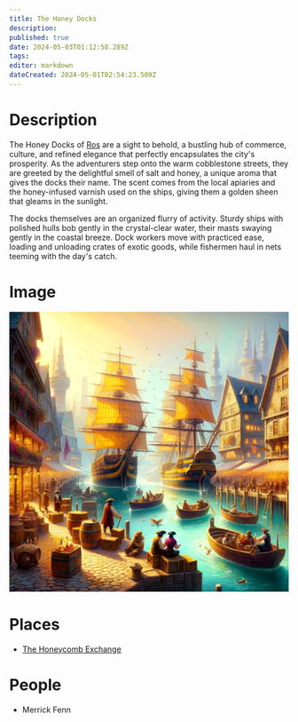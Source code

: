 ```yaml
---
title: The Honey Docks
description: 
published: true
date: 2024-05-03T01:12:58.289Z
tags: 
editor: markdown
dateCreated: 2024-05-01T02:54:23.509Z
---
```


# Description
The Honey Docks of [Ros](/Places/Inversia/Ros) are a sight to behold, a bustling hub of commerce, culture, and refined elegance that perfectly encapsulates the city's prosperity. As the adventurers step onto the warm cobblestone streets, they are greeted by the delightful smell of salt and honey, a unique aroma that gives the docks their name. The scent comes from the local apiaries and the honey-infused varnish used on the ships, giving them a golden sheen that gleams in the sunlight.

The docks themselves are an organized flurry of activity. Sturdy ships with polished hulls bob gently in the crystal-clear water, their masts swaying gently in the coastal breeze. Dock workers move with practiced ease, loading and unloading crates of exotic goods, while fishermen haul in nets teeming with the day's catch.

# Image
![thehoneydocks.webp](/places/thehoneydocks.webp)


# Places
 - [The Honeycomb Exchange](/Places/HoneycombExchange)
 
# People
- Merrick Fenn